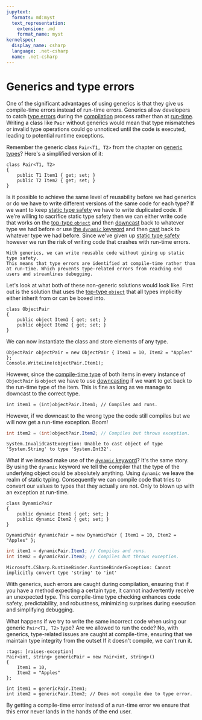 ```yaml
---
jupytext:
  formats: md:myst
  text_representation:
    extension: .md
    format_name: myst
kernelspec:
  display_name: csharp
  language: .net-csharp
  name: .net-csharp
---
```


# Generics and type errors

One of the significant advantages of using generics is that they give us compile-time errors instead of run-time errors.
Generics allow developers to catch [type errors](type-checking) during the [compilation](compilation) process rather than at [run-time](execution).
Writing a class like `Pair` without generics would mean that type mismatches or invalid type operations could go unnoticed until the code is executed, leading to potential runtime exceptions.

Remember the generic class `Pair<T1, T2>` from the chapter on [generic types](generic-types)?
Here's a simplified version of it:

```{code-cell}
class Pair<T1, T2>
{
    public T1 Item1 { get; set; }
    public T2 Item2 { get; set; }
}
```

Is it possible to achieve the same level of reusability before we had generics or do we have to write different versions of the same code for each type?
If we want to keep [static type safety](type-safety) we have to write duplicated code.
If we're willing to sacrifice static type safety then we can either write code that works on the [top-type `object`](everything-is-an-object) and then [downcast](downcasting) back to whatever type we had before or use [the `dynamic` keyword](the-dynamic-keyword) and then [cast](type-conversions) back to whatever type we had before.
Since we've given up [static type safety](type-safety) however we run the risk of writing code that crashes with run-time errors.

```{admonition} Key point
With generics, we can write reusable code without giving up static type safety.
This means that type errors are identified at compile-time rather than at run-time. Which prevents type-related errors from reaching end users and streamlines debugging.
```

Let's look at what both of these non-generic solutions would look like.
First out is the solution that uses the [top-type `object`](everything-is-an-object) that all types implicitly either inherit from or can be boxed into.

```{code-cell}
class ObjectPair
{
    public object Item1 { get; set; }
    public object Item2 { get; set; }
}
```

We can now instantiate the class and store elements of any type.

```{code-cell}
ObjectPair objectPair = new ObjectPair { Item1 = 10, Item2 = "Apples" };
Console.WriteLine(objectPair.Item1);
```

However, since the [compile-time type](run-time-type-vs-compile-time-type) of both items in every instance of `ObjectPair` is `object` we have to use [downcasting](downcasting) if we want to get back to the run-time type of the item.
This is fine as long as we manage to downcast to the correct type.

```{code-cell}
int item1 = (int)objectPair.Item1; // Compiles and runs.
```

However, if we downcast to the wrong type the code still compiles but we will now get a run-time exception. Boom!

```csharp
int item2 = (int)objectPair.Item2; // Compiles but throws exception.
```

```output
System.InvalidCastException: Unable to cast object of type 'System.String' to type 'System.Int32'.
```

What if we instead make use of the [`dynamic` keyword](the-dynamic-keyword)?
It's the same story. By using the `dynamic` keyword we tell the compiler that the type of the underlying object could be absolutely anything.
Using `dynamic` we leave the realm of static typing.
Consequently we can compile code that tries to convert our values to types that they actually are not. Only to blown up with an exception at run-time.

```{code-cell}
class DynamicPair
{
    public dynamic Item1 { get; set; }
    public dynamic Item2 { get; set; }
}
```

```{code-cell}
DynamicPair dynamicPair = new DynamicPair { Item1 = 10, Item2 = "Apples" };
```

```csharp
int item1 = dynamicPair.Item1; // Compiles and runs.
int item2 = dynamicPair.Item2; // Compiles but throws exception.
```

```output
Microsoft.CSharp.RuntimeBinder.RuntimeBinderException: Cannot implicitly convert type 'string' to 'int'
```

With generics, such errors are caught during compilation, ensuring that if you have a method expecting a certain type, it cannot inadvertently receive an unexpected type. This compile-time type checking enhances code safety, predictability, and robustness, minimizing surprises during execution and simplifying debugging.

What happens if we try to write the same incorrect code when using our generic `Pair<T1, T2>` type? Are we allowed to run the code?
No, with generics, type-related issues are caught at compile-time, ensuring that we maintain type integrity from the outset
If it doesn't compile, we can't run it.

```{code-cell}
:tags: [raises-exception]
Pair<int, string> genericPair = new Pair<int, string>()
{
    Item1 = 10,
    Item2 = "Apples"
};

int item1 = genericPair.Item1;
int item2 = genericPair.Item2; // Does not compile due to type error.
```

By getting a compile-time error instead of a run-time error we ensure that this error never lands in the hands of the end user.

